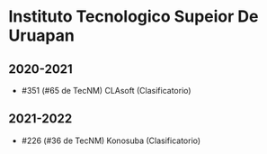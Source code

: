# Instituto Tecnologico Supeior De Uruapan

## 2020-2021

- #351 (#65 de TecNM) CLAsoft (Clasificatorio)

## 2021-2022

- #226 (#36 de TecNM) Konosuba (Clasificatorio)


